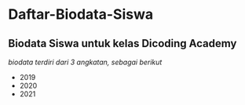 Daftar-Biodata-Siswa
==
Biodata Siswa untuk kelas Dicoding Academy
--
*biodata terdiri dari 3 angkatan, sebagai berikut*
- 2019
- 2020
- 2021

